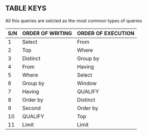 ## TABLE KEYS
All this queries are selcted as the most common types of queries

|S/N|ORDER OF WRITING|ORDER OF EXECUTION|
|--|---|-----|
|1|Select|From|
|2|Top|Where|
|3|Distinct|Group by|
|4|From|Having|
|5|Where|Select|
|6|Group by|Window|
|7|Having|QUALIFY|
|8|Order by|Distinct|
|9|Second|Order by|
|10|QUALIFY|Top|
|11|Limit|Limit|

